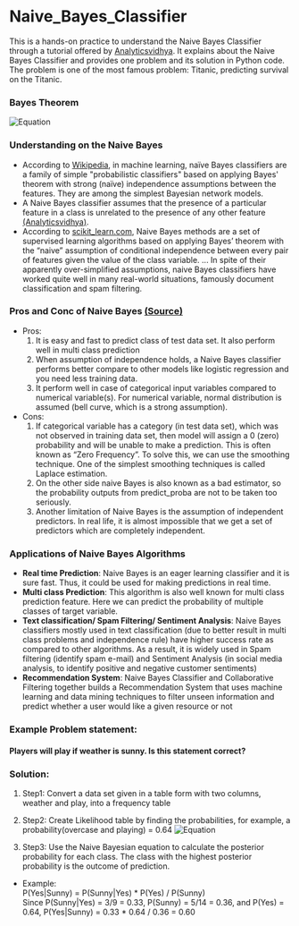 # Naive_Bayes_Classifier

This is a hands-on practice to understand the Naive Bayes Classifier through a tutorial offered by [Analyticsvidhya](https://www.analyticsvidhya.com/blog/2017/09/naive-bayes-explained/?). It explains about the Naive Bayes Classifier and provides one problem and its solution in Python code. The problem is one of the most famous problem: Titanic, predicting survival on the Titanic.

### Bayes Theorem
![Equation](https://www.analyticsvidhya.com/wp-content/uploads/2015/09/Bayes_rule-300x172.png)
      
### Understanding on the Naive Bayes

* According to [Wikipedia](https://en.wikipedia.org/wiki/Naive_Bayes_classifier), in machine learning, naïve Bayes classifiers are a family of simple "probabilistic classifiers" based on applying Bayes' theorem with strong (naïve) independence assumptions between the features. They are among the simplest Bayesian network models.
* A Naive Bayes classifier assumes that the presence of a particular feature in a class is unrelated to the presence of any other feature [(Analyticsvidhya)](https://www.analyticsvidhya.com/blog/2017/09/naive-bayes-explained/?).
* According to [scikit_learn.com](https://scikit-learn.org/stable/modules/naive_bayes.html), Naive Bayes methods are a set of supervised learning algorithms based on applying Bayes’ theorem with the “naive” assumption of conditional independence between every pair of features given the value of the class variable. ... In spite of their apparently over-simplified assumptions, naive Bayes classifiers have worked quite well in many real-world situations, famously document classification and spam filtering.

### Pros and Conc of Naive Bayes [(Source)](https://www.analyticsvidhya.com/blog/2017/09/naive-bayes-explained/?)
* Pros:
  1. It is easy and fast to predict class of test data set. It also perform well in multi class prediction
  2. When assumption of independence holds, a Naive Bayes classifier performs better compare to other models like logistic regression and you need less training data.
  3. It perform well in case of categorical input variables compared to numerical variable(s). For numerical variable, normal distribution is assumed (bell curve, which is a strong assumption).
* Cons:
  1. If categorical variable has a category (in test data set), which was not observed in training data set, then model will assign a 0 (zero) probability and will be unable to make a prediction. This is often known as “Zero Frequency”. To solve this, we can use the smoothing technique. One of the simplest smoothing techniques is called Laplace estimation.
  2. On the other side naive Bayes is also known as a bad estimator, so the probability outputs from predict_proba are not to be taken too seriously.
  3. Another limitation of Naive Bayes is the assumption of independent predictors. In real life, it is almost impossible that we get a set of predictors which are completely independent.
  
### Applications of Naive Bayes Algorithms
* **Real time Prediction**: Naive Bayes is an eager learning classifier and it is sure fast. Thus, it could be used for making predictions in real time.
* **Multi class Prediction**: This algorithm is also well known for multi class prediction feature. Here we can predict the probability of multiple classes of target variable.
* **Text classification/ Spam Filtering/ Sentiment Analysis**: Naive Bayes classifiers mostly used in text classification (due to better result in multi class problems and independence rule) have higher success rate as compared to other algorithms. As a result, it is widely used in Spam filtering (identify spam e-mail) and Sentiment Analysis (in social media analysis, to identify positive and negative customer sentiments)
* **Recommendation System**: Naive Bayes Classifier and Collaborative Filtering together builds a Recommendation System that uses machine learning and data mining techniques to filter unseen information and predict whether a user would like a given resource or not

### Example Problem statement:
#### Players will play if weather is sunny. Is this statement correct?


### Solution:
1. Step1: Convert a data set given in a table form with two columns, weather and play, into a frequency table

2. Step2: Create Likelihood table by finding the probabilities, for example, a probability(overcase and playing) = 0.64
![Equation](https://www.analyticsvidhya.com/wp-content/uploads/2015/08/Bayes_41.png)

3. Step3: Use the Naive Bayesian equation to calculate the posterior probability for each class. The class with the highest posterior probability is the outcome of prediction.
  - Example: <br/>
      P(Yes|Sunny) = P(Sunny|Yes) * P(Yes) / P(Sunny)<br/>
      Since P(Sunny|Yes) = 3/9 = 0.33, P(Sunny) = 5/14 = 0.36, and P(Yes) = 0.64,
      P(Yes|Sunny) = 0.33 * 0.64 / 0.36 = 0.60
